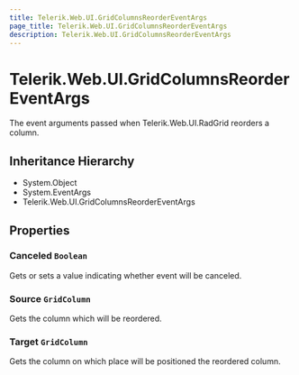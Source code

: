 ```yaml
---
title: Telerik.Web.UI.GridColumnsReorderEventArgs
page_title: Telerik.Web.UI.GridColumnsReorderEventArgs
description: Telerik.Web.UI.GridColumnsReorderEventArgs
---
```


# Telerik.Web.UI.GridColumnsReorderEventArgs

The event arguments passed when Telerik.Web.UI.RadGrid reorders a column.

## Inheritance Hierarchy

* System.Object
* System.EventArgs
* Telerik.Web.UI.GridColumnsReorderEventArgs

## Properties

###  Canceled `Boolean`

Gets or sets a value indicating whether 
                event will be canceled.

###  Source `GridColumn`

Gets the column which will be reordered.

###  Target `GridColumn`

Gets the column on which place will be positioned the reordered column.


